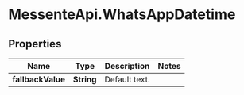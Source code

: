 # MessenteApi.WhatsAppDatetime

## Properties

Name | Type | Description | Notes
------------ | ------------- | ------------- | -------------
**fallbackValue** | **String** | Default text. | 


